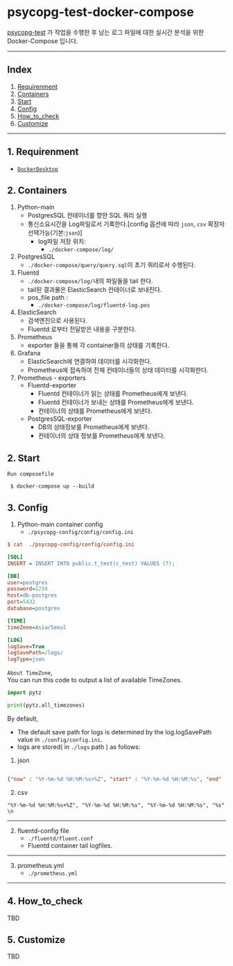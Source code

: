 # psycopg-test-docker-compose

 [psycopg-test](https://github.com/nanaones/psycopg-test) 가 작업을 수행한 후 남는 로그 파일에 대한 실시간 분석을 위한 Docker-Compose 입니다. 

---

## Index
 1. [Requirenment](https://github.com/nanaones/psycopg-test-docker-compose#Requirenment)
 2. [Containers](https://github.com/nanaones/psycopg-test-docker-compose#Containers)
 2. [Start](https://github.com/nanaones/psycopg-test-docker-compose#Start)
 3. [Config](https://github.com/nanaones/psycopg-test-docker-compose#Config)
 4. [How_to_check](https://github.com/nanaones/psycopg-test-docker-compose#How_to_check)  
 5. [Customize](https://github.com/nanaones/psycopg-test-docker-compose#Customize)


---

## 1. Requirenment  

* [`DockerDesktop`](https://www.docker.com/products/docker-desktop)  

## 2. Containers
1. Python-main  
    - PostgresSQL 컨테이너를 향한 SQL 쿼리 실행
    - 통신소요시간을 Log파일로서 기록한다.[config 옵션에 따라 `json`, `csv` 확장자 선택가능(기본:`json`)]
        - log파일 저장 위치:
            - `./docker-compose/log/`
2. PostgresSQL   
    - `./docker-compose/query/query.sql`이 초기 쿼리로서 수행된다.
3. Fluentd  
    - `./docker-compose/log/`내의 파일들을 tail 한다.
    - tail된 결과물은 ElasticSearch 컨테이너로 보내진다.
    - pos_file path :  
        - `./docker-compose/log/fluentd-log.pos`
4. ElasticSearch 
    - 검색엔진으로 사용된다.
    - Fluentd 로부터 전달받은 내용을 구분한다.
5. Prometheus  
    - exporter 들을 통해 각 container들의 상태를 기록한다.
6. Grafana
    - ElasticSearch에 연결하여 데이터를 시각화한다.
    - Prometheus에 접속하여 전체 컨테이너들의 상태 데이터를 시각화한다.  
6. Prometheus - exporters  
    - Fluentd-exporter 
        - Fluentd 컨테이너가 읽는 상태를 Prometheus에게 보낸다.
        - Fluentd 컨테이너가 보내는 상태를 Prometheus에게 보낸다. 
        - 컨테이너의 상태를 Prometheus에게 보낸다.
    - PostgresSQL-exporter 
        - DB의 상태정보를 Prometheus에게 보낸다.
        - 컨테이너의 상태 정보를 Prometheus에게 보낸다.


## 2. Start 

`Run composefile`  
```
 $ docker-compose up --build
```

## 3. Config

1. Python-main container config  
    - `./psycopg-config/config/config.ini`

```ini
$ cat  ./psycopg-config/config/config.ini

[SQL]
INSERT = INSERT INTO public.t_test(c_test) VALUES (?);

[DB]
user=postgres
password=1234
host=db-postgres
port=5432
database=postgres

[TIME]
timeZone=Asia/Seoul

[LOG]
logSave=True
logSavePath=/logs/
logType=json
```

`About TimeZone`,   
You can run this code to output a list of available TimeZones.    
```python
import pytz

print(pytz.all_timezones)
```

By default,   
*  The default save path for logs is determined by the log.logSavePath value in `./config/config.ini`.  
*  logs are stored( in `./logs` path ) as follows:  


1. json

```json

{"now" : "%Y-%m-%d %H:%M:%s+%Z", "start" : "%Y-%m-%d %H:%M:%s", "end" : "%Y-%m-%d %H:%M:%s", "time" : "%s"} \n
```

2. csv

``` csv
"%Y-%m-%d %H:%M:%s+%Z", "%Y-%m-%d %H:%M:%s", "%Y-%m-%d %H:%M:%s", "%s" \n
```

---
2. fluentd-config file
    - `./fluentd/fluent.conf`
    - Fluentd container tail logfiles. 

---
3. prometheus.yml
    - `./prometheus.yml`
--- 

## 4. How_to_check
TBD  

## 5. Customize
TBD
